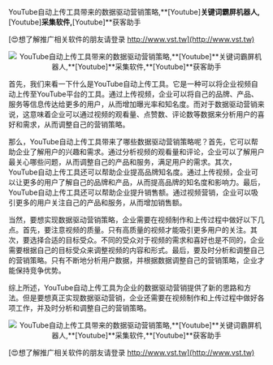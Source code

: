 YouTube自动上传工具带来的数据驱动营销策略,**[Youtube]**关键词霸屏机器人,**[Youtube]**采集软件,**[Youtube]**获客助手

[😍想了解推广相关软件的朋友请登录 http://www.vst.tw](http://www.vst.tw)

 <center><img src="https://vst.tw/MP4/tuiguang/png/6.png" alt="YouTube自动上传工具带来的数据驱动营销策略,**[Youtube]**关键词霸屏机器人,**[Youtube]**采集软件,**[Youtube]**获客助手"></center>

首先，我们来看一下什么是YouTube自动上传工具。它是一种可以将企业视频自动上传至YouTube平台的工具。通过上传视频，企业可以将自己的品牌、产品、服务等信息传达给更多的用户，从而增加曝光率和知名度。而对于数据驱动营销来说，这意味着企业可以通过视频的观看量、点赞数、评论数等数据来分析用户的喜好和需求，从而调整自己的营销策略。

那么，YouTube自动上传工具带来了哪些数据驱动营销策略呢？首先，它可以帮助企业了解用户的兴趣和需求。通过分析视频的观看量和评论，企业可以了解用户最关心哪些问题，从而调整自己的产品和服务，满足用户的需求。其次，YouTube自动上传工具还可以帮助企业提高品牌知名度。通过上传视频，企业可以让更多的用户了解自己的品牌和产品，从而提高品牌的知名度和影响力。最后，YouTube自动上传工具还可以帮助企业提升销售额。通过视频营销，企业可以吸引更多的用户关注自己的产品和服务，从而增加销售额。

当然，要想实现数据驱动营销策略，企业需要在视频制作和上传过程中做好以下几点。首先，要注意视频的质量。只有高质量的视频才能吸引更多用户的关注。其次，要选择合适的目标受众。不同的受众对于视频的需求和喜好也是不同的，企业需要根据自己的目标受众来调整视频的内容和形式。最后，要及时分析和调整自己的营销策略。只有不断地分析用户数据，并根据数据调整自己的营销策略，企业才能保持竞争优势。

综上所述，YouTube自动上传工具为企业的数据驱动营销提供了新的思路和方法。但是要想真正实现数据驱动营销，企业还需要在视频制作和上传过程中做好各项工作，并及时分析和调整自己的营销策略。

 <center><img src="https://vst.tw/MP4/tuiguang/png/0.png" alt="YouTube自动上传工具带来的数据驱动营销策略,**[Youtube]**关键词霸屏机器人,**[Youtube]**采集软件,**[Youtube]**获客助手"></center>

[😍想了解推广相关软件的朋友请登录 http://www.vst.tw](http://www.vst.tw)



